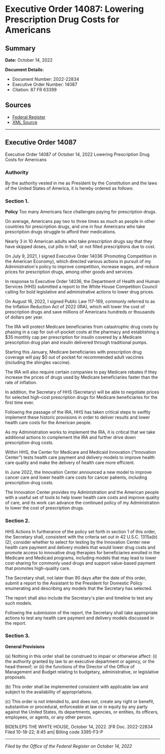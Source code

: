 # Executive Order 14087: Lowering Prescription Drug Costs for Americans

## Summary

**Date:** October 14, 2022

**Document Details:**
- Document Number: 2022-22834
- Executive Order Number: 14087
- Citation: 87 FR 63399

## Sources
- [Federal Register](https://www.federalregister.gov/documents/2022/10/19/2022-22834/lowering-prescription-drug-costs-for-americans)
- [XML Source](https://www.federalregister.gov/documents/full_text/xml/2022/10/19/2022-22834.xml)

---

## Executive Order 14087

Executive Order 14087 of October 14, 2022
Lowering Prescription Drug Costs for Americans
### Authority

By the authority vested in me as President by the Constitution and the laws of the United States of America, it is hereby ordered as follows:
### Section 1.

**Policy**
 Too many Americans face challenges paying for prescription drugs.

On average, Americans pay two to three times as much as people in other countries for prescription drugs, and one in four Americans who take prescription drugs struggle to afford their medications.

Nearly 3 in 10 American adults who take prescription drugs say that they have skipped doses, cut pills in half, or not filled prescriptions due to cost.

On July 9, 2021, I signed Executive Order 14036 (Promoting Competition in the American Economy), which directed various actions in pursuit of my Administration's policy to improve competition, increase wages, and reduce prices for prescription drugs, among other goods and services.

In response to Executive Order 14036, the Department of Health and Human Services (HHS) submitted a report to the White House Competition Council calling for bold legislative and administrative actions to lower drug prices.

On August 16, 2022, I signed Public Law 117-169, commonly referred to as the Inflation Reduction Act of 2022 (IRA), which will lower the cost of prescription drugs and save millions of Americans hundreds or thousands of dollars per year.

The IRA will protect Medicare beneficiaries from catastrophic drug costs by phasing in a cap for out-of-pocket costs at the pharmacy and establishing a $35 monthly cap per prescription for insulin covered by a Medicare prescription drug plan and insulin delivered through traditional pumps.

Starting this January, Medicare beneficiaries with prescription drug coverage will pay $0 out of pocket for recommended adult vaccines (including the shingles vaccine).

The IRA will also require certain companies to pay Medicare rebates if they increase the prices of drugs used by Medicare beneficiaries faster than the rate of inflation.

In addition, the Secretary of HHS (Secretary) will be able to negotiate prices for selected high-cost prescription drugs for Medicare beneficiaries for the first time ever.

Following the passage of the IRA, HHS has taken critical steps to swiftly implement these historic provisions in order to deliver results and lower health care costs for the American people.

As my Administration works to implement the IRA, it is critical that we take additional actions to complement the IRA and further drive down prescription drug costs.

Within HHS, the Center for Medicare and Medicaid Innovation (“Innovation Center”) tests health care payment and delivery models to improve health care quality and make the delivery of health care more efficient.

In June 2022, the Innovation Center announced a new model to improve cancer care and lower health care costs for cancer patients, including prescription drug costs.

The Innovation Center provides my Administration and the American people with a useful set of tools to help lower health care costs and improve quality of care, and its work can advance the continued policy of my Administration to lower the cost of prescription drugs.
### Section 2.

HHS Actions In furtherance of the policy set forth in section 1 of this order, the Secretary shall, consistent with the criteria set out in 42 U.S.C. 1315a(b)(2), consider whether to select for testing by the Innovation Center new health care payment and delivery models that would lower 
drug costs and promote access to innovative drug therapies for beneficiaries enrolled in the Medicare and Medicaid programs, including models that may lead to lower cost-sharing for commonly used drugs and support value-based payment that promotes high-quality care.

The Secretary shall, not later than 90 days after the date of this order, submit a report to the Assistant to the President for Domestic Policy enumerating and describing any models that the Secretary has selected.

The report shall also include the Secretary's plan and timeline to test any such models.

Following the submission of the report, the Secretary shall take appropriate actions to test any health care payment and delivery models discussed in the report. 
### Section 3.

**General Provisions**

(a) Nothing in this order shall be construed to impair or otherwise affect:
    (i) the authority granted by law to an executive department or agency, or the head thereof; or
    (ii) the functions of the Director of the Office of Management and Budget relating to budgetary, administrative, or legislative proposals.

(b) This order shall be implemented consistent with applicable law and subject to the availability of appropriations.

(c) This order is not intended to, and does not, create any right or benefit, substantive or procedural, enforceable at law or in equity by any party against the United States, its departments, agencies, or entities, its officers, employees, or agents, or any other person.

BIDEN.EPS
THE WHITE HOUSE,
October 14, 2022.
[FR Doc. 2022-22834 
Filed 10-18-22; 8:45 am] 
Billing code 3395-F3-P

---

*Filed by the Office of the Federal Register on October 14, 2022*
